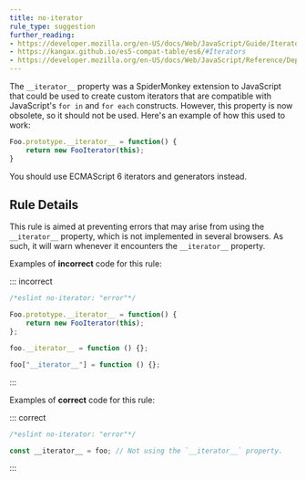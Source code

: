 ```yaml
---
title: no-iterator
rule_type: suggestion
further_reading:
- https://developer.mozilla.org/en-US/docs/Web/JavaScript/Guide/Iterators_and_Generators
- https://kangax.github.io/es5-compat-table/es6/#Iterators
- https://developer.mozilla.org/en-US/docs/Web/JavaScript/Reference/Deprecated_and_obsolete_features#Object_methods
---
```



The `__iterator__` property was a SpiderMonkey extension to JavaScript that could be used to create custom iterators that are compatible with JavaScript's `for in` and `for each` constructs. However, this property is now obsolete, so it should not be used. Here's an example of how this used to work:

```js
Foo.prototype.__iterator__ = function() {
    return new FooIterator(this);
}
```

You should use ECMAScript 6 iterators and generators instead.

## Rule Details

This rule is aimed at preventing errors that may arise from using the `__iterator__` property, which is not implemented in several browsers. As such, it will warn whenever it encounters the `__iterator__` property.

Examples of **incorrect** code for this rule:

::: incorrect

```js
/*eslint no-iterator: "error"*/

Foo.prototype.__iterator__ = function() {
    return new FooIterator(this);
};

foo.__iterator__ = function () {};

foo["__iterator__"] = function () {};

```

:::

Examples of **correct** code for this rule:

::: correct

```js
/*eslint no-iterator: "error"*/

const __iterator__ = foo; // Not using the `__iterator__` property.
```

:::
